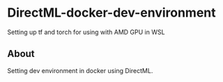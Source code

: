 # DirectML-docker-dev-environment
Setting up tf and torch for using with AMD GPU in WSL

## About

Setting dev environment in docker using DirectML.


